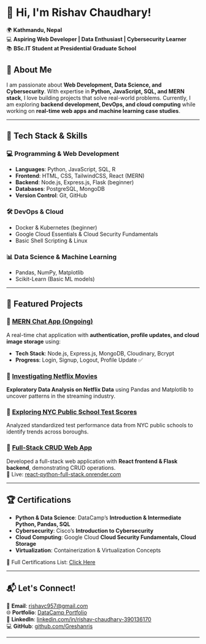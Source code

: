 # 👋 Hi, I'm Rishav Chaudhary!

🌍 **Kathmandu, Nepal**  
💻 **Aspiring Web Developer | Data Enthusiast | Cybersecurity Learner**  
📚 **BSc.IT Student at Presidential Graduate School**  

## 🚀 About Me  
I am passionate about **Web Development, Data Science, and Cybersecurity**. With expertise in **Python, JavaScript, SQL, and MERN stack**, I love building projects that solve real-world problems. Currently, I am exploring **backend development, DevOps, and cloud computing** while working on **real-time web apps and machine learning case studies**.  

---

## 🔧 Tech Stack & Skills  

### 💻 **Programming & Web Development**  
- **Languages**: Python, JavaScript, SQL, R  
- **Frontend**: HTML, CSS, TailwindCSS, React (MERN)  
- **Backend**: Node.js, Express.js, Flask (beginner)  
- **Databases**: PostgreSQL, MongoDB  
- **Version Control**: Git, GitHub  

### 🛠 **DevOps & Cloud**  
- Docker & Kubernetes (beginner)  
- Google Cloud Essentials & Cloud Security Fundamentals  
- Basic Shell Scripting & Linux  

### 📊 **Data Science & Machine Learning**  
- Pandas, NumPy, Matplotlib  
- Scikit-Learn (Basic ML models)  

---

## 📌 Featured Projects  

### 🔹 [MERN Chat App (Ongoing)](https://github.com/Greshanris/mern-chat-app)  
A real-time chat application with **authentication, profile updates, and cloud image storage** using:  
- **Tech Stack**: Node.js, Express.js, MongoDB, Cloudinary, Bcrypt  
- **Progress**: Login, Signup, Logout, Profile Update ✅  

### 🔹 [Investigating Netflix Movies](https://github.com/Arish-hub/Investigation-Netflix-Movies)  
**Exploratory Data Analysis on Netflix Data** using Pandas and Matplotlib to uncover patterns in the streaming industry.  

### 🔹 [Exploring NYC Public School Test Scores](https://github.com/Greshanris/Exploring-NYC-Public-School-Test-Result-Scores)  
Analyzed standardized test performance data from NYC public schools to identify trends across boroughs.  

### 🔹 [Full-Stack CRUD Web App](https://github.com/Greshanris/react-python-full-stack)  
Developed a full-stack web application with **React frontend & Flask backend**, demonstrating CRUD operations.  
🔗 Live: [react-python-full-stack.onrender.com](https://react-python-full-stack.onrender.com/)  

---

## 🏆 Certifications  
- **Python & Data Science**: DataCamp’s **Introduction & Intermediate Python, Pandas, SQL**  
- **Cybersecurity**: Cisco’s **Introduction to Cybersecurity**  
- **Cloud Computing**: Google Cloud **Cloud Security Fundamentals, Cloud Storage**  
- **Virtualization**: Containerization & Virtualization Concepts  

📜 Full Certifications List: [Click Here](https://www.datacamp.com/portfolio/rishavchaudhary226)  

---

## 📬 Let's Connect!  
📩 **Email**: [rishavc957@gmail.com](mailto:rishavc957@gmail.com)  
🌐 **Portfolio**: [DataCamp Portfolio](https://www.datacamp.com/portfolio/rishavchaudhary226)  
🔗 **LinkedIn**: [linkedin.com/in/rishav-chaudhary-390136170](https://www.linkedin.com/in/rishav-chaudhary-390136170/)  
💻 **GitHub**: [github.com/Greshanris](https://github.com/Greshanris)  

---
